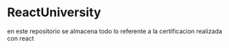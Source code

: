 # ReactUniversity
 en este repositorio se almacena todo lo referente a la certificacion realizada con react
